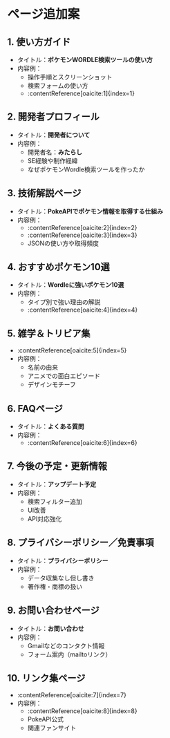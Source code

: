 # ページ追加案

## 1. 使い方ガイド
- タイトル：**ポケモンWORDLE検索ツールの使い方**
- 内容例：
  - 操作手順とスクリーンショット
  - 検索フォームの使い方
  - :contentReference[oaicite:1]{index=1}

## 2. 開発者プロフィール
- タイトル：**開発者について**
- 内容例：
  - 開発者名：**みたらし**
  - SE経験や制作経緯
  - なぜポケモンWordle検索ツールを作ったか

## 3. 技術解説ページ
- タイトル：**PokeAPIでポケモン情報を取得する仕組み**
- 内容例：
  - :contentReference[oaicite:2]{index=2}
  - :contentReference[oaicite:3]{index=3}
  - JSONの使い方や取得頻度

## 4. おすすめポケモン10選
- タイトル：**Wordleに強いポケモン10選**
- 内容例：
  - タイプ別で強い理由の解説
  - :contentReference[oaicite:4]{index=4}

## 5. 雑学＆トリビア集
- :contentReference[oaicite:5]{index=5}
- 内容例：
  - 名前の由来
  - アニメでの面白エピソード
  - デザインモチーフ

## 6. FAQページ
- タイトル：**よくある質問**
- 内容例：
  - :contentReference[oaicite:6]{index=6}

## 7. 今後の予定・更新情報
- タイトル：**アップデート予定**
- 内容例：
  - 検索フィルター追加
  - UI改善
  - API対応強化

## 8. プライバシーポリシー／免責事項
- タイトル：**プライバシーポリシー**
- 内容例：
  - データ収集なし但し書き
  - 著作権・商標の扱い

## 9. お問い合わせページ
- タイトル：**お問い合わせ**
- 内容例：
  - Gmailなどのコンタクト情報
  - フォーム案内（mailtoリンク）

## 10. リンク集ページ
- :contentReference[oaicite:7]{index=7}
- 内容例：
  - :contentReference[oaicite:8]{index=8}
  - PokeAPI公式
  - 関連ファンサイト
